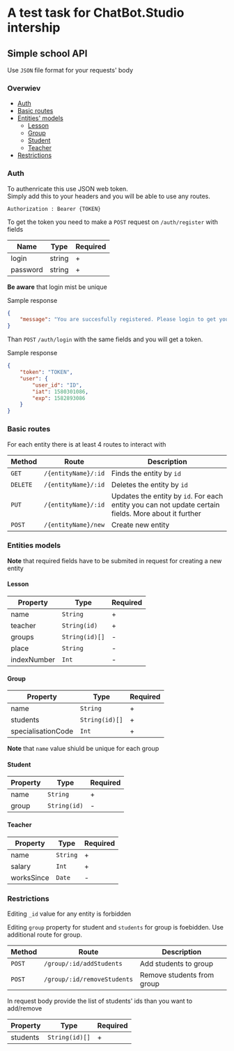 # A test task for ChatBot.Studio intership
## Simple school API

Use ```JSON``` file format for your requests' body

### Overwiev 
 - [Auth](#auth)
 - [Basic routes](#basic-routes)
 - [Entities' models](#entities-models)
    - [Lesson](#lesson)
    - [Group](#group)
    - [Student](#student)
    - [Teacher](#teacher)
 - [Restrictions](#restrictions)

### Auth 
To authenricate this use JSON web token.   
Simply add this to your headers and you will be able to use any routes.

```Authorization : Bearer {TOKEN}```

To get the token you need to make a ```POST``` request on ```/auth/register``` with fields

| __Name__ | __Type__ | __Required__ |
| --- | --- | --- |
| login | string | + |
| password | string | + |

__Be aware__ that login mist be unique

Sample response 
```json
{
    "message": "You are succesfully registered. Please login to get your JWT"
}
```

Than ```POST``` ```/auth/login``` with the same fields and you will get a token.

Sample response 
```json
{
    "token": "TOKEN",
    "user": {
        "user_id": "ID",
        "iat": 1580301086,
        "exp": 1582893086
    }
}
```

### Basic routes

For each entity there is at least 4 routes to interact with

| __Method__ | __Route__ | __Description__ |
| --- | --- | --- |
| ```GET``` | ```/{entityName}/:id``` | Finds the entity by ```id``` |
| ```DELETE``` | ```/{entityName}/:id``` | Deletes the entity by ```id``` |
| ```PUT``` | ```/{entityName}/:id``` | Updates the entity by ```id```. For each entity you can not update certain fields. More about it further |
| ```POST``` | ```/{entityName}/new``` | Create new entity |

### Entities models

__Note__ that required fields have to be submited in request for creating a new entity

#### Lesson

| __Property__ | __Type__ | __Required__ |
| --- | --- | --- |
| name | ```String``` | + |
| teacher | ```String(id)``` |+|
| groups | ```String(id)[]``` | - |
| place | ```String``` | - |
| indexNumber | ```Int``` | - |

#### Group

| __Property__ | __Type__ | __Required__ |
| --- | --- | --- |
| name | ```String``` | + |
| students |```String(id)[]``` | + |
| specialisationCode | ```Int``` | + |

__Note__ that ```name``` value shiuld be unique for each group

#### Student

| __Property__ | __Type__ | __Required__ |
| --- | --- | --- |
| name | ```String``` | + |
| group |```String(id)``` | - |

#### Teacher

| __Property__ | __Type__ | __Required__ |
| --- | --- | --- |
| name | ```String``` | + |
| salary |```Int``` | + |
| worksSince |```Date``` | - |


### Restrictions

Editing ```_id``` value for any entity is forbidden

Editing ```group``` property for student and ```students``` for group is foebidden. Use additional route for group. 

| __Method__ | __Route__ | __Description__ |
| --- | --- | --- |
| ```POST``` | ```/group/:id/addStudents``` | Add students to group |
| ```POST``` | ```/group/:id/removeStudents``` | Remove students from group |

In request body provide the list of students' ids than you want to add/remove 

| __Property__ | __Type__ | __Required__ |
| --- | --- | --- |
| students | ```String(id)[]``` | + |


